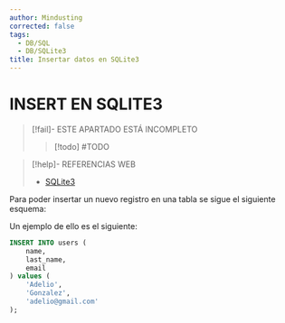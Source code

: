 ```yaml
---
author: Mindusting
corrected: false
tags:
  - DB/SQL
  - DB/SQLite3
title: Insertar datos en SQLite3
---
```


# INSERT EN SQLITE3

> [!fail]- ESTE APARTADO ESTÁ INCOMPLETO
> > [!todo] #TODO

> [!help]- REFERENCIAS WEB
> - [SQLite3](https://sqlite.org/lang_insert.html)

Para poder insertar un nuevo registro en una tabla se sigue el siguiente esquema:

Un ejemplo de ello es el siguiente:

```sql
INSERT INTO users (
    name,
    last_name,
    email
) values (
    'Adelio',
    'Gonzalez',
    'adelio@gmail.com'
);
```

